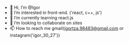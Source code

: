 - 👋 Hi, I’m @Igor
- 👀 I’m interested in front-end. ('react, c++, js')
- 🌱 I’m currently learning react.js
- 💞️ I’m looking to collaborate on sites
- 📫 How to reach me gmail(igortza.98483@gmail.com or instagram{'igor_30_27'})

<!---
TOXICXX/TOXICXX is a ✨ special ✨ repository because its `README.md` (this file) appears on your GitHub profile.
You can click the Preview link to take a look at your changes.
--->
